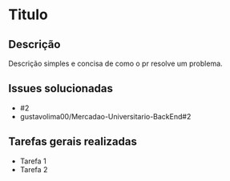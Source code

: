 # Titulo
## Descrição
Descrição simples e concisa de como o pr resolve um problema.

## Issues solucionadas
* #2 
* gustavolima00/Mercadao-Universitario-BackEnd#2

## Tarefas gerais realizadas
* Tarefa 1
* Tarefa 2

